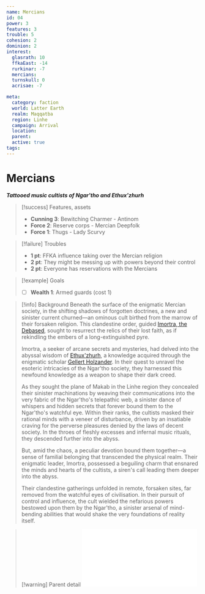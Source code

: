 ```yaml
---
name: Mercians
id: 04
power: 3
features: 3
trouble: 5
cohesion: 2
dominion: 2
interest:
  glasrath: 10
  ffkaEast: -14
  rurkinar: -7
  mercians: 
  turnskull: 0
  acrisae: -7

meta:
  category: faction
  world: Latter Earth
  realm: Maqqatba
  region: Linhe
  campaign: Arrival
  location: 
  parent:  
  active: true
tags: 
---
```

# Mercians
***Tattooed music cultists of Ngar'tho and Ethux'zhurh***

> [!success] Features, assets
> - **Cunning 3**: Bewitching Charmer - Antinom
> - **Force 2**: Reserve corps - Mercian Deepfolk
> - **Force 1**: Thugs - Lady Scurvy

> [!failure] Troubles
> - **1 pt**: FFKA influence taking over the Mercian religion
> - **2 pt**: They might be messing up with powers beyond their control
> - **2 pt**: Everyone has reservations with the Mercians

> [!example] Goals
> - [ ] **Wealth 1**: Armed guards (cost 1)

> [!info] Background
> Beneath the surface of the enigmatic Mercian society, in the shifting shadows of forgotten doctrines, a new and sinister current churned—an ominous cult birthed from the marrow of their forsaken religion. This clandestine order, guided [Imortra, the Debased](../npcs/Imortra.md), sought to resurrect the relics of their lost faith, as if rekindling the embers of a long-extinguished pyre.
> 
> Imortra, a seeker of arcane secrets and mysteries, had delved into the abyssal wisdom of [Ethux'zhurh](arrival/context/religions.md#Ethux'zhurh), a knowledge acquired through the enigmatic scholar [Gellert Holzander](../npcs/Gellert.md). In their quest to unravel the esoteric intricacies of the Ngar'tho society, they harnessed this newfound knowledge as a weapon to shape their dark creed. 
> 
> As they sought the plane of Makab in the Linhe region they concealed their sinister machinations by weaving their communications into the very fabric of the Ngar'tho's telepathic web, a sinister dance of whispers and hidden secrets that forever bound them to the Ngar'tho's watchful eye. Within their ranks, the cultists masked their rational minds with a veneer of disturbance, driven by an insatiable craving for the perverse pleasures denied by the laws of decent society. In the throes of fleshly excesses and infernal music rituals, they descended further into the abyss.
> 
> But, amid the chaos, a peculiar devotion bound them together—a sense of familial belonging that transcended the physical realm. Their enigmatic leader, Imortra, possessed a beguiling charm that ensnared the minds and hearts of the cultists, a siren's call leading them deeper into the abyss.
> 
> Their clandestine gatherings unfolded in remote, forsaken sites, far removed from the watchful eyes of civilisation. In their pursuit of control and influence, the cult wielded the nefarious powers bestowed upon them by the Ngar'tho, a sinister arsenal of mind-bending abilities that would shake the very foundations of reality itself.

> [!warning] Parent detail
> ![Mercian](arrival/context/cultures.md#Mercian)
